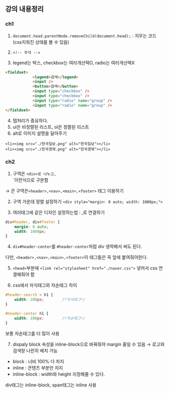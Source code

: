 ## 강의 내용정리

### ch1
1. `document.head.parentNode.removeChild(document.head);` : <head> 지우는 코드(css지워진 상태를 볼 수 있음)

2. `<!-- 주석 -->`
3. legend는 박스, checkbox는 여러개선택O, radio는 여러개선택X
```html
<fieldset>
            <legend>검색</legend>
            <input />
            <button>검색</button>
            <input type="checkbox" />
            <input type="checkbox" />
            <input type="radio" name="group" />
            <input type="radio" name="group" />
</fieldset>
```

4. 탭처리가 중요하다.
5. ul은 비정렬된 리스트, ol은 정렬된 리스트
6. alt로 이미지 설명을 달아주기
```
<li><img src="./한국일보.png" alt="한국일보"></li>
<li><img src="./한국경제.png" alt="한국경제"></li>
```

### ch2
1. 구역은 `<div>로 나누고, `<div id="header">`이런식으로 구분함

→ 큰 구역은`<header>,<nav>,<main>,<footer>` 태그 이용하기

2. 구역 가운데 정렬 설정하기
`<div style="margin: 0 auto; width: 1080px;">`

3. 여러태그에 같은 디자인 설정하는법 : ,로 연결하기
```css
div#header, div#footer {
    margin: 0 auto;
    width: 1080px;
}
```

4. `div#header-center`를 `#header-center`처럼 div 생략해서 써도 된다.

다만, `<header>,<nav>,<main>,<footer>`이 태그들은 꼭 앞에 붙여줘야한다.

5. `<head>`부분에 `<link rel="stylesheet" href="./naver.css">` 넣어서 css 연결해줘야 함

6. css에서 자식태그와 자손태그 차이
```css
#header-search > h1 {
    width: 280px;        /*자식태그*/
}

#header-center h1 {
    width: 280px;        /*자손태그*/
}
```
보통 자손태그를 더 많이 사용

7. dispaly block 속성을 inline-block으로 바꿔줘야 margin 줄일 수 있음 → 로고와 검색창 나란히 배치 가능

- block : 너비 100% 다 차지
- inline : 콘텐츠 부분만 차지
- inline-block : width와 height 지정해줄 수 있다.

div태그는 inline-block, span태그는 inline 사용
